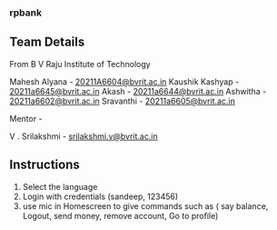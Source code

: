 ### rpbank

## Team Details

From B V Raju Institute of Technology

Mahesh Alyana - 20211A6604@bvrit.ac.in
Kaushik Kashyap - 20211a6645@bvrit.ac.in
Akash - 20211a6644@bvrit.ac.in
Ashwitha - 20211a6602@bvrit.ac.in
Sravanthi - 20211a6605@bvrit.ac.in

Mentor -

V . Srilakshmi - srilakshmi.v@bvrit.ac.in

## Instructions

1. Select the language
2. Login with credentials (sandeep, 123456)
3. use mic in Homescreen to give commands such as ( say balance, Logout, send money, remove account, Go to profile)
